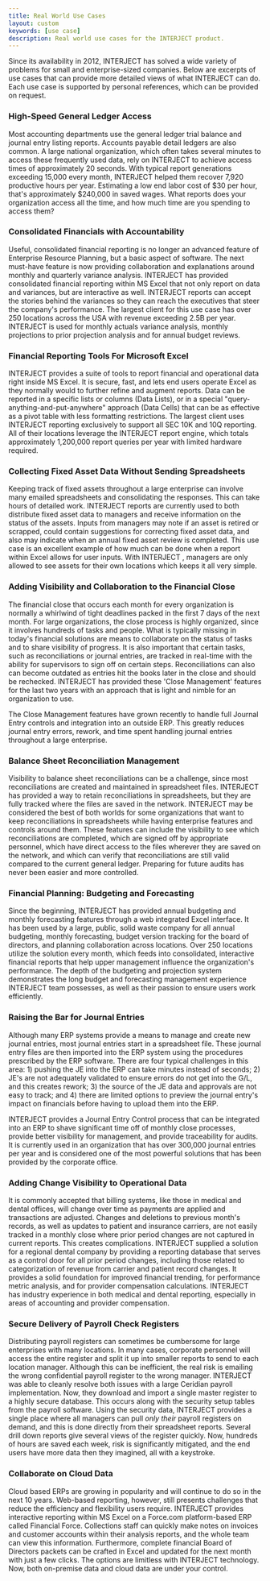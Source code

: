 ```yaml
---
title: Real World Use Cases
layout: custom
keywords: [use case]
description: Real world use cases for the INTERJECT product.
---
```


Since its availability in 2012,  INTERJECT  has solved a wide variety of problems for small and enterprise-sized companies. Below are excerpts of use cases that can provide more detailed views of what  INTERJECT  can do. Each use case is supported by personal references, which can be provided on request. 

###  High-Speed General Ledger Access 

Most accounting departments use the general ledger trial balance and journal entry listing reports. Accounts payable detail ledgers are also common. A large national organization, which often takes several minutes to access these frequently used data, rely on  INTERJECT  to achieve access times of approximately 20 seconds. With typical report generations exceeding 15,000 every month, INTERJECT helped them recover 7,920 productive hours per year. Estimating a low end labor cost of $30 per hour, that's approximately $240,000 in saved wages. What reports does your organization access all the time, and how much time are you spending to access them? 

###  Consolidated Financials with Accountability 

Useful, consolidated financial reporting is no longer an advanced feature of Enterprise Resource Planning, but a basic aspect of software. The next must-have feature is now providing collaboration and explanations around monthly and quarterly variance analysis.  INTERJECT  has provided consolidated financial reporting within MS Excel that not only report on data and variances, but are interactive as well.  INTERJECT  reports can accept the stories behind the variances so they can reach the executives that steer the company's performance. The largest client for this use case has over 250 locations across the USA with revenue exceeding 2.5B per year.  INTERJECT  is used for monthly actuals variance analysis, monthly projections to prior projection analysis and for annual budget reviews. 

###  Financial Reporting Tools For Microsoft Excel 

INTERJECT  provides a suite of tools to report financial and operational data right inside MS Excel. It is secure, fast, and lets end users operate Excel as they normally would to further refine and augment reports. Data can be reported in a specific lists or columns (Data Lists), or in a special "query-anything-and-put-anywhere" approach (Data Cells) that can be as effective as a pivot table with less formatting restrictions. The largest client uses  INTERJECT  reporting exclusively to support all SEC 10K and 10Q reporting. All of their locations leverage the  INTERJECT  report engine, which totals approximately 1,200,000 report queries per year with limited hardware required. 

###  Collecting Fixed Asset Data Without Sending Spreadsheets 

Keeping track of fixed assets throughout a large enterprise can involve many emailed spreadsheets and consolidating the responses. This can take hours of detailed work.  INTERJECT  reports are currently used to both distribute fixed asset data to managers and receive information on the status of the assets. Inputs from managers may note if an asset is retired or scrapped, could contain suggestions for correcting fixed asset data, and also may indicate when an annual fixed asset review is completed. This use case is an excellent example of how much can be done when a report within Excel allows for user inputs. With  INTERJECT  , managers are only allowed to see assets for their own locations which keeps it all very simple. 

###  Adding Visibility and Collaboration to the Financial Close 

The financial close that occurs each month for every organization is normally a whirlwind of tight deadlines packed in the first 7 days of the next month. For large organizations, the close process is highly organized, since it involves hundreds of tasks and people. What is typically missing in today's financial solutions are means to collaborate on the status of tasks and to share visibility of progress. It is also important that certain tasks, such as reconciliations or journal entries, are tracked in real-time with the ability for supervisors to sign off on certain steps. Reconciliations can also can become outdated as entries hit the books later in the close and should be rechecked.  INTERJECT  has provided these 'Close Management' features for the last two years with an approach that is light and nimble for an organization to use. 

The Close Management features have grown recently to handle full Journal Entry controls and integration into an outside ERP. This greatly reduces journal entry errors, rework, and time spent handling journal entries throughout a large enterprise. 

###  Balance Sheet Reconciliation Management 

Visibility to balance sheet reconciliations can be a challenge, since most reconciliations are created and maintained in spreadsheet files.  INTERJECT  has provided a way to retain reconciliations in spreadsheets, but they are fully tracked where the files are saved in the network.  INTERJECT  may be considered the best of both worlds for some organizations that want to keep reconciliations in spreadsheets while having enterprise features and controls around them. These features can include the visibility to see which reconciliations are completed, which are signed off by appropriate personnel, which have direct access to the files wherever they are saved on the network, and which can verify that reconciliations are still valid compared to the current general ledger. Preparing for future audits has never been easier and more controlled. 

###  Financial Planning: Budgeting and Forecasting 

Since the beginning,  INTERJECT  has provided annual budgeting and monthly forecasting features through a web integrated Excel interface. It has been used by a large, public, solid waste company for all annual budgeting, monthly forecasting, budget version tracking for the board of directors, and planning collaboration across locations. Over 250 locations utilize the solution every month, which feeds into consolidated, interactive financial reports that help upper management influence the organization's performance. The depth of the budgeting and projection system demonstrates the long budget and forecasting management experience  INTERJECT  team possesses, as well as their passion to ensure users work efficiently. 

###  Raising the Bar for Journal Entries 

Although many ERP systems provide a means to manage and create new journal entries, most journal entries start in a spreadsheet file. These journal entry files are then imported into the ERP system using the procedures prescribed by the ERP software. There are four typical challenges in this area: 1) pushing the JE into the ERP can take minutes instead of seconds; 2) JE's are not adequately validated to ensure errors do not get into the G/L, and this creates rework; 3) the source of the JE data and approvals are not easy to track; and 4) there are limited options to preview the journal entry's impact on financials before having to upload them into the ERP. 

INTERJECT  provides a Journal Entry Control process that can be integrated into an ERP to shave significant time off of monthly close processes, provide better visibility for management, and provide traceability for audits. It is currently used in an organization that has over 300,000 journal entries per year and is considered one of the most powerful solutions that has been provided by the corporate office. 

###  Adding Change Visibility to Operational Data 

It is commonly accepted that billing systems, like those in medical and dental offices, will change over time as payments are applied and transactions are adjusted. Changes and deletions to previous month's records, as well as updates to patient and insurance carriers, are not easily tracked in a monthly close where prior period changes are not captured in current reports. This creates complications.  INTERJECT  supplied a solution for a regional dental company by providing a reporting database that serves as a control door for all prior period changes, including those related to categorization of revenue from carrier and patient record changes. It provides a solid foundation for improved financial trending, for performance metric analysis, and for provider compensation calculations.  INTERJECT  has industry experience in both medical and dental reporting, especially in areas of accounting and provider compensation. 

###  Secure Delivery of Payroll Check Registers 

Distributing payroll registers can sometimes be cumbersome for large enterprises with many locations. In many cases, corporate personnel will access the entire register and split it up into smaller reports to send to each location manager. Although this can be inefficient, the real risk is emailing the wrong confidential payroll register to the wrong manager.  INTERJECT  was able to cleanly resolve both issues with a large Ceridian payroll implementation. Now, they download and import a single master register to a highly secure database. This occurs along with the security setup tables from the payroll software. Using the security data,  INTERJECT  provides a single place where all managers can pull _only their_ payroll registers on demand, and this is done directly from their spreadsheet reports. Several drill down reports give several views of the register quickly. Now, hundreds of hours are saved each week, risk is significantly mitigated, and the end users have more data then they imagined, all with a keystroke. 

###  Collaborate on Cloud Data 

Cloud based ERPs are growing in popularity and will continue to do so in the next 10 years. Web-based reporting, however, still presents challenges that reduce the efficiency and flexibility users require.  INTERJECT  provides interactive reporting within MS Excel on a Force.com platform-based ERP called Financial Force. Collections staff can quickly make notes on invoices and customer accounts within their analysis reports, and the whole team can view this information. Furthermore, complete financial Board of Directors packets can be crafted in Excel and updated for the next month with just a few clicks. The options are limitless with  INTERJECT  technology. Now, both on-premise data and cloud data are under your control. 
